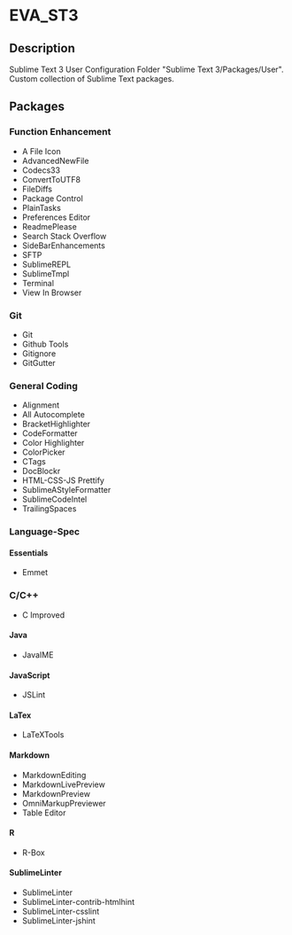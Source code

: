 # EVA_ST3
## Description
Sublime Text 3 User Configuration Folder "Sublime Text 3/Packages/User". Custom collection of Sublime Text packages.

## Packages
### Function Enhancement
* A File Icon
* AdvancedNewFile
* Codecs33
* ConvertToUTF8
* FileDiffs
* Package Control
* PlainTasks
* Preferences Editor
* ReadmePlease
* Search Stack Overflow
* SideBarEnhancements
* SFTP
* SublimeREPL
* SublimeTmpl
* Terminal
* View In Browser

### Git
* Git
* Github Tools
* Gitignore
* GitGutter

### General Coding
* Alignment
* All Autocomplete
* BracketHighlighter
* CodeFormatter
* Color Highlighter
* ColorPicker
* CTags
* DocBlockr
* HTML-CSS-JS Prettify
* SublimeAStyleFormatter
* SublimeCodeIntel
* TrailingSpaces

### Language-Spec
#### Essentials
* Emmet

### C/C++
* C Improved

#### Java
* JavaIME

#### JavaScript
* JSLint

#### LaTex
* LaTeXTools

#### Markdown
* MarkdownEditing
* MarkdownLivePreview
* MarkdownPreview
* OmniMarkupPreviewer
* Table Editor

#### R
* R-Box

#### SublimeLinter
* SublimeLinter
* SublimeLinter-contrib-htmlhint
* SublimeLinter-csslint
* SublimeLinter-jshint
